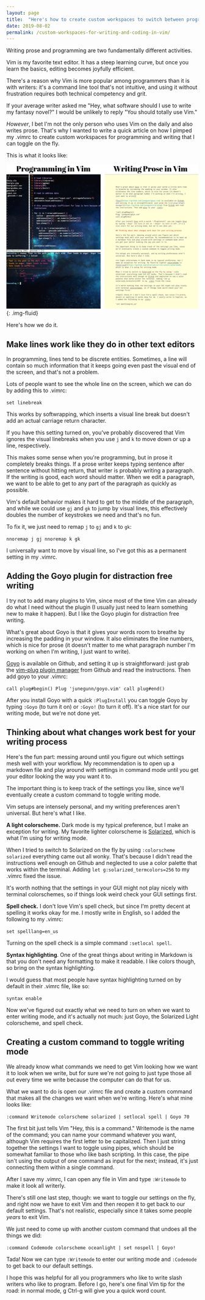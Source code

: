 ```yaml
---
layout: page
title:  "Here's how to create custom workspaces to switch between programming and writing prose in Vim"
date: 2019-08-02
permalink: /custom-workspaces-for-writing-and-coding-in-vim/
---
```

Writing prose and programming are two fundamentally different activities.

Vim is my favorite text editor. It has a steep learning curve, but once you learn the basics, editing becomes joyfully efficient. 

There's a reason why Vim is more popular among programmers than it is with writers: it's a command line tool that's not intuitive, and using it without frustration requires both technical competency and grit. 

If your average writer asked me "Hey, what software should I use to write my fantasy novel?" I would be unlikely to reply "You should totally use Vim."

*However*, I bet I'm not the only person who uses Vim on the daily and also writes prose. That's why I wanted to write a quick article on how I pimped my .vimrc to create custom workspaces for programming and writing that I can toggle on the fly.

This is what it looks like:

![Programming mode vs writing mode in Vim](/assets/images/vimmodes.png){: .img-fluid}

Here's how we do it.

## Make lines work like they do in other text editors

In programming, lines tend to be discrete entities. Sometimes, a line will contain so much information that it keeps going even past the visual end of the screen, and that's not a problem. 

Lots of people want to see the whole line on the screen, which we can do by adding this to .vimrc: 
  
`set linebreak`

This works by softwrapping, which inserts a visual line break but doesn't add an actual carriage return character. 

If you have this setting turned on, you've probably discovered that Vim ignores the visual linebreaks when you use `j` and `k` to move down or up a line, respectively.

This makes some sense when you're programming, but in prose it completely breaks things. If a prose writer keeps typing sentence after sentence without hitting return, that writer is probably writing a paragraph. If the writing is good, each word should matter. When we edit a paragraph, we want to be able to get to any part of the paragraph as quickly as possible. 

Vim's default behavior makes it hard to get to the middle of the paragraph, and while we could use `gj` and `gk` to jump by visual lines, this effectively doubles the number of keystrokes we need and that's no fun.

To fix it, we just need to remap `j` to `gj` and `k` to `gk`:

`nnoremap j gj
nnoremap k gk`

I universally want to move by visual line, so I've got this as a permanent setting in my .vimrc.

## Adding the Goyo plugin for distraction free writing

I try not to add many plugins to Vim, since most of the time Vim can already do what I need without the plugin (I usually just need to learn something new to make it happen). But I like the Goyo plugin for distraction free writing.

What's great about Goyo is that it gives your words room to breathe by increasing the padding in your window. It also eliminates the line numbers, which is nice for prose (it doesn't matter to me what paragraph number I'm working on when I'm writing, I just want to write).

[Goyo](https://github.com/junegunn/goyo.vim) is available on Github, and setting it up is straightforward: just grab the [vim-plug plugin manager](https://github.com/junegunn/vim-plug) from Github and read the instructions. Then add goyo to your .vimrc:

`call plug#begin()
Plug 'junegunn/goyo.vim'
call plug#end()`

After you install Goyo with a quick `:PlugInstall` you can toggle Goyo by typing `:Goyo` (to turn it on) or `:Goyo!` (to turn it off). It's a nice start for our writing mode, but we're not done yet.

## Thinking about what changes work best for your writing process

Here's the fun part: messing around until you figure out which settings mesh well with your workflow. My recommendation is to open up a markdown file and play around with settings in command mode until you get your editor looking the way you want it to. 

The important thing is to keep track of the settings you like, since we'll eventually create a custom command to toggle writing mode.

Vim setups are intensely personal, and my writing preferences aren't universal. But here's what I like.

**A light colorscheme.** Dark mode is my typical preference, but I make an exception for writing. My favorite lighter colorscheme is [Solarized](https://github.com/altercation/vim-colors-solarized), which is what I'm using for writing mode. 

When I tried to switch to Solarized on the fly by using `:colorscheme solarized` everything came out all wonky. That's because I didn't read the instructions well enough on Github and neglected to use a color palette that works within the terminal. Adding `let g:solarized_termcolors=256` to my .vimrc fixed the issue.

It's worth nothing that the settings in your GUI might not play nicely with terminal colorschemes, so if things look weird check your GUI settings first.

**Spell check.** I don't love Vim's spell check, but since I'm pretty decent at spelling it works okay for me. I mostly write in English, so I added the following to my .vimrc:

`set spelllang=en_us`

Turning on the spell check is a simple command `:setlocal spell`.

**Syntax highlighting**. One of the great things about writing in Markdown is that you don't need any formatting to make it readable. I like colors though, so bring on the syntax highlighting.

I would guess that most people have syntax highlighting turned on by default in their .vimrc file, like so:

`syntax enable`

Now we've figured out exactly what we need to turn on when we want to enter writing mode, and it's actually not much: just Goyo, the Solarized Light colorscheme, and spell check.

## Creating a custom command to toggle writing mode

We already know what commands we need to get Vim looking how we want it to look when we write, but for sure we're not going to just type those all out every time we write because the computer can do that for us.

What we want to do is open our .vimrc file and create a custom command that makes all the changes we want when we're writing. Here's what mine looks like:


`:command Writemode colorscheme solarized | setlocal spell | Goyo 70`

The first bit just tells Vim "Hey, this is a command." Writemode is the name of the command; you can name your command whatever you want, although Vim requires the first letter to be capitalized. Then I just string together the settings I want to toggle using pipes, which should be somewhat familiar to those who like bash scripting. In this case, the pipe isn't using the output of one command as input for the next; instead, it's just connecting them within a single command.

After I save my .vimrc, I can open any file in Vim and type `:Writemode` to make it look all writerly.

There's still one last step, though: we want to toggle our settings on the fly, and right now we have to exit Vim and then reopen it to get back to our default settings. That's not realistic, especially since it takes some people *years* to exit Vim.

We just need to come up with another custom command that undoes all the things we did: 

`:command Codemode colorscheme oceanlight | set nospell | Goyo!`

Tada! Now we can type `:Writemode` to enter our writing mode and `:Codemode` to get back to our default settings.

I hope this was helpful for all you programmers who like to write slash writers who like to program. Before I go, here's one final Vim tip for the road: in normal mode, g Ctrl-g will give you a quick word count.  


